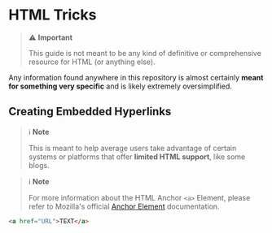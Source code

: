 # HTML Tricks

> ⚠️ __Important__
> 
> This guide is not meant to be any kind of definitive or comprehensive resource for HTML (or anything else).



Any information found anywhere in this repository is almost certainly **meant for something very specific** and is likely extremely oversimplified.





## Creating Embedded Hyperlinks

> ℹ️ __Note__
>
> This is meant to help average users take advantage of certain systems or platforms that offer **limited HTML support**, like some blogs.

> ℹ️ __Note__
>
> For more information about the HTML Anchor `<a>` Element, please refer to Mozilla's official [Anchor Element](https://developer.mozilla.org/en-US/docs/Web/HTML/Element/a) documentation.


```html
<a href="URL">TEXT</a>
``` 










